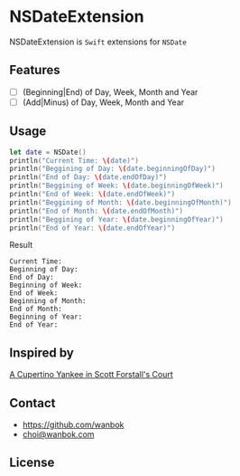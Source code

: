 # NSDateExtension

NSDateExtension is `Swift` extensions for `NSDate`

## Features
- [ ] \(Beginning|End) of Day, Week, Month and Year
- [ ] \(Add|Minus) of Day, Week, Month and Year

## Usage

```swift
let date = NSDate()
println("Current Time: \(date)")
println("Beggining of Day: \(date.beginningOfDay)")
println("End of Day: \(date.endOfDay)")
println("Beggining of Week: \(date.beginningOfWeek)")
println("End of Week: \(date.endOfWeek)")
println("Beggining of Month: \(date.beginningOfMonth)")
println("End of Month: \(date.endOfMonth)")
println("Beggining of Year: \(date.beginningOfYear)")
println("End of Year: \(date.endOfYear)")
```

Result

``` 
Current Time: 
Beginning of Day: 
End of Day: 
Beginning of Week: 
End of Week: 
Beginning of Month: 
End of Month: 
Beginning of Year: 
End of Year: 
```

## Inspired by

[A Cupertino Yankee in Scott Forstall's Court](https://github.com/mattt/CupertinoYankee)

## Contact

- https://github.com/wanbok
- choi@wanbok.com

## License
